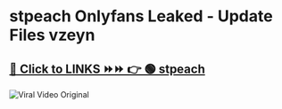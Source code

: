 
 # stpeach Onlyfans Leaked - Update Files vzeyn

## <h2><a href="https://clipsfans.com/stpeach&ref=git">🔗 Click to LINKS ⏩⏩ 👉 🟢 stpeach </a></h2>

<a href="https://clipsfans.com/stpeach&ref=git" rel="nofollow" data-target="animated-image.originalLink"><img src="https://i.ibb.co.com/xMMVF88/686577567.gif" alt="Viral Video Original" style="max-width: 100%; display: inline-block;" data-target="animated-image.originalImage"></a>

